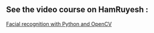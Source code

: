 ## See the video course on HamRuyesh :

[Facial recognition with Python and OpenCV](https://hamruyesh.com/product/face-recognition-python-opencv-tutorial/)
